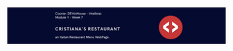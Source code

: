 <h1 align="center">
    <img alt="Banner do Projeto" src="./public/assets/banner-readme.png" />
</h1>
